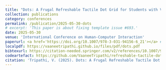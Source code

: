 ```yaml
---
title: "Dots: A Frugal Refreshable Tactile Dot Grid for Students with Visual Impairments"
collection: publications
category: conferences
permalink: /publication/2025-05-30-dots
# excerpt: 'This paper is about fixing template issue #693.'
date: 2025-05-30
venue: 'International Conference on Human-Computer Interaction'
paperurl: <a href='https://doi.org/10.1007/978-3-031-94156-6_21'></a> # can put a PDF copy of the paper in `files` and link that here as such: https://vaaneetripathi.github.io/files/dots.pdf
localpdf: https://vaaneetripathi.github.io/files/pdf/dots.pdf
bibtexurl: https://citation-needed.springer.com/v2/references/10.1007/978-3-031-94156-6_21?format=bibtex&flavour=citation
codeartefact: https://github.com/VaaneeTripathi/refreshable-tactile-dot-grid
citation: 'Tripathi, V. (2025). Dots: A Frugal Refreshable Tactile Dot Grid for Students with Visual Impairments. In: Stephanidis, C., Antona, M., Ntoa, S., Salvendy, G. (eds) HCI International 2025 Posters. HCII 2025. Communications in Computer and Information Science, vol 2524. Springer, Cham. https://doi.org/10.1007/978-3-031-94156-6_21'
---
```



